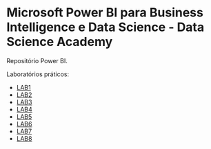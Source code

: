 #  Microsoft Power BI para Business Intelligence e Data Science - Data Science Academy

Repositório Power BI.

Laboratórios práticos:
- [LAB1](https://github.com/VictorGFL/Microsoft-Power-BI-Para-Business-Intelligence-e-Data-Science-Data-Science-Academy/tree/main/LAB1)
- [LAB2](https://github.com/VictorGFL/Microsoft-Power-BI-Para-Business-Intelligence-e-Data-Science-Data-Science-Academy/tree/main/LAB2)
- [LAB3](https://github.com/VictorGFL/Microsoft-Power-BI-Para-Business-Intelligence-e-Data-Science-Data-Science-Academy/tree/main/LAB3)
- [LAB4](https://github.com/VictorGFL/Microsoft-Power-BI-Para-Business-Intelligence-e-Data-Science-Data-Science-Academy/tree/main/LAB4)
- [LAB5](https://github.com/VictorGFL/Microsoft-Power-BI-Para-Business-Intelligence-e-Data-Science-Data-Science-Academy/tree/main/LAB5)
- [LAB6](https://github.com/VictorGFL/Microsoft-Power-BI-Para-Business-Intelligence-e-Data-Science-Data-Science-Academy/tree/main/LAB6)
- [LAB7](https://github.com/VictorGFL/Microsoft-Power-BI-Para-Business-Intelligence-e-Data-Science-Data-Science-Academy/tree/main/LAB7)
- [LAB8](https://github.com/VictorGFL/Microsoft-Power-BI-Para-Business-Intelligence-e-Data-Science-Data-Science-Academy/tree/main/LAB8)
